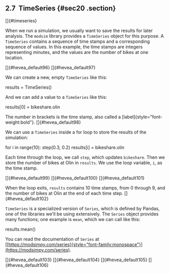 ﻿2.7  TimeSeries {#sec20 .section}
---------------

[]{#timeseries}

When we run a simulation, we usually want to save the results for later
analysis. The `modsim` library provides a `TimeSeries` object for this
purpose. A `TimeSeries` contains a sequence of time stamps and a
corresponding sequence of values. In this example, the time stamps are
integers representing minutes, and the values are the number of bikes at
one location.

[]{#hevea_default96} []{#hevea_default97}

We can create a new, empty `TimeSeries` like this:

results = TimeSeries()

And we can add a value to a `TimeSeries` like this:

results\[0\] = bikeshare.olin

The number in brackets is the time stamp, also called a
[label]{style="font-weight:bold"}. []{#hevea_default98}

We can use a `TimeSeries` inside a for loop to store the results of the
simulation:

for i in range(10): step(0.3, 0.2) results\[i\] = bikeshare.olin

Each time through the loop, we call `step`, which updates `bikeshare`.
Then we store the number of bikes at Olin in `results`. We use the loop
variable, `i`, as the time stamp.

[]{#hevea_default99} []{#hevea_default100} []{#hevea_default101}

When the loop exits, `results` contains 10 time stamps, from 0 through
9, and the number of bikes at Olin at the end of each time step.
[]{#hevea_default102}

`TimeSeries` is a specialized version of `Series`, which is defined by
Pandas, one of the libraries we'll be using extensively. The `Series`
object provides many functions; one example is `mean`, which we can call
like this:

results.mean()

You can read the documentation of `Series` at
[[https://modsimpy.com/series]{style="font-family:monospace"}](https://modsimpy.com/series).

[]{#hevea_default103} []{#hevea_default104} []{#hevea_default105}
[]{#hevea_default106}

